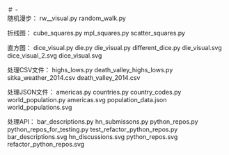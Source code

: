 ＃ -  
随机漫步：
rw__visual.py
random_walk.py



折线图：
cube_squares.py
mpl_squares.py
scatter_squares.py



直方图：
dice_visual.py
die.py
die_visual.py
different_dice.py
die_visual.svg
dice_visual_2.svg
dice_visual.svg



处理CSV文件：
highs_lows.py
death_valley_highs_lows.py
sitka_weather_2014.csv
death_valley_2014.csv


处理JSON文件：
americas.py
countries.py
country_codes.py
world_population.py
americas.svg
population_data.json
world_populations.svg


处理API：
bar_descriptions.py
hn_submissons.py
python_repos.py
python_repos_for_testing.py
test_refactor_python_repos.py
bar_descriptions.svg
hn_discussions.svg
python_repos.svg
refactor_python_repos.svg
